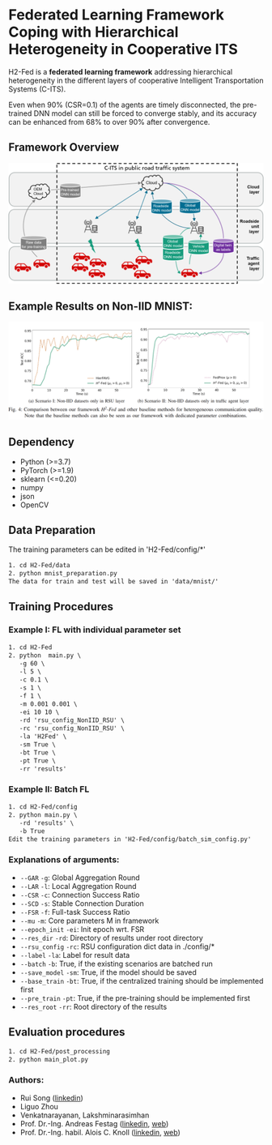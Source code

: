 # Federated Learning Framework Coping with Hierarchical Heterogeneity in Cooperative ITS

H2-Fed is a **federated learning framework** addressing hierarchical heterogeneity in the different layers of cooperative Intelligent Transportation Systems (C-ITS).

Even when 90% (CSR=0.1) of the agents are timely disconnected, the pre-trained DNN model can still be forced to converge stably, and its accuracy can be enhanced from 68% to over 90% after convergence.

## Framework Overview
![](figures/Framework.png)
## Example Results on Non-IID MNIST:
![](figures/results.png)

## Dependency

 - Python (>=3.7)
 - PyTorch (>=1.9)
 - sklearn (<=0.20)
 - numpy
 - json
 - OpenCV

## Data Preparation

The training parameters can be edited in 'H2-Fed/config/*'

    1. cd H2-Fed/data
    2. python mnist_preparation.py
    The data for train and test will be saved in 'data/mnist/'

## Training Procedures

### Example I: FL with individual parameter set
    1. cd H2-Fed
    2. python  main.py \
       -g 60 \
       -l 5 \
       -c 0.1 \
       -s 1 \
       -f 1 \
       -m 0.001 0.001 \
       -ei 10 10 \
       -rd 'rsu_config_NonIID_RSU' \
       -rc 'rsu_config_NonIID_RSU' \
       -la 'H2Fed' \
       -sm True \
       -bt True \
       -pt True \
       -rr 'results' 

### Example II: Batch FL
    1. cd H2-Fed/config
    2. python main.py \
       -rd 'results' \
       -b True
    Edit the training parameters in 'H2-Fed/config/batch_sim_config.py'


### Explanations of arguments:
- `--GAR` `-g`: Global Aggregation Round
- `--LAR` `-l`: Local Aggregation Round
- `--CSR` `-c`: Connection Success Ratio
- `--SCD` `-s`: Stable Connection Duration
- `--FSR` `-f`: Full-task Success Ratio
- `--mu` `-m`: Core parameters M in framework
- `--epoch_init` `-ei`: Init epoch wrt. FSR
- `--res_dir` `-rd`: Directory of results under root directory
- `--rsu_config` `-rc`: RSU configuration dict data in ./config/*
- `--label` `-la`: Label for result data
- `--batch` `-b`: True, if the existing scenarios are batched run
- `--save_model` `-sm`: True, if the model should be saved
- `--base_train` `-bt`: True, if the centralized training should be implemented first
- `--pre_train` `-pt`: True, if the pre-training should be implemented first
- `--res_root` `-rr`: Root directory of the results


## Evaluation procedures

    1. cd H2-Fed/post_processing
    2. python main_plot.py

### Authors: 
 - Rui Song ([linkedin](https://www.linkedin.com/in/rui-song-923854112/))
 - Liguo Zhou
 - Venkatnarayanan, Lakshminarasimhan 
 - Prof. Dr.-Ing. Andreas Festag ([linkedin](https://www.linkedin.com/in/andreas-festag-97b7011/), [web](https://festag-net.de/))
 - Prof. Dr.-Ing. habil. Alois C. Knoll ([linkedin](https://www.linkedin.com/in/alois-knoll-505480166/), [web](https://www.in.tum.de/en/i06/people/prof-dr-ing-habil-alois-knoll/))
